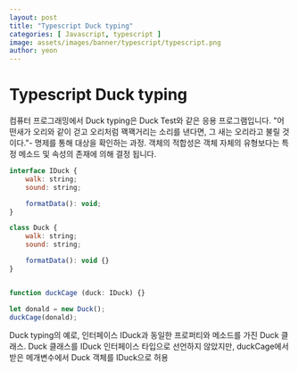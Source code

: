 ```yaml
---
layout: post
title: "Typescript Duck typing" 
categories: [ Javascript, typescript ]
image: assets/images/banner/typescript/typescript.png
author: yeon
---
```


# Typescript Duck typing
컴퓨터 프로그래밍에서 Duck typing은 Duck Test와 같은 응용 프로그램입니다. "어떤새가 오리와 같이 걷고 오리처럼 꽥꽥거리는 소리를 낸다면, 그 새는 오리라고 불릴 것이다."- 명제를 통해 대상을 확인하는 과정. 객체의 적합성은 객체 자체의 유형보다는 특정 메소드 및 속성의 존재에 의해 결정 됩니다.

```javascript
interface IDuck {
	walk: string;
	sound: string;

	formatData(): void;
}

class Duck {
	walk: string;
	sound: string;

	formatData(): void {}
}


function duckCage (duck: IDuck) {}

let donald = new Duck();
duckCage(donald);
```

Duck typing의 예로, 인터페이스 IDuck과 동일한 프로퍼티와 메소드를 가진 Duck 클래스.
Duck 클래스를 IDuck 인터페이스 타입으로 선언하지 않았지만, duckCage에서 받은 메개변수에서 Duck 객체를 IDuck으로 허용


<br><br><br>